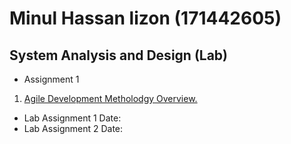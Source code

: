 Minul Hassan lizon (171442605)
==================
## System Analysis and Design (Lab)

- Assignment 1 

1. [Agile Development Metholodgy Overview.](https://github.com/MinulHassanLizon/System-Analysis-and-Design/blob/MinulHassanLizon-Assignment-1/Agile%20development.pdf/)
- Lab Assignment 1 Date: 
- Lab Assignment 2 Date:
